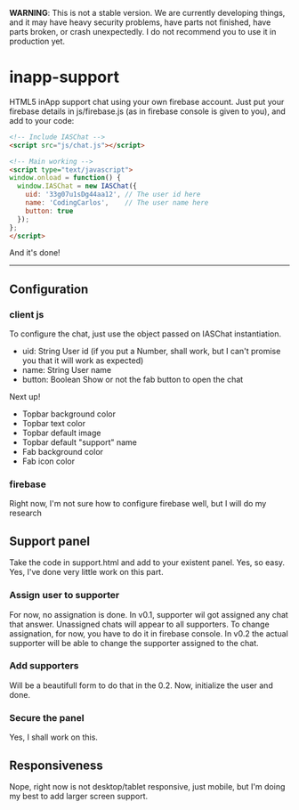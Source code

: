 **WARNING**: This is not a stable version. We are currently developing things, and it may have heavy security problems, have parts not finished, have parts broken, or crash unexpectedly. I do not recommend you to use it in production yet.

# inapp-support
HTML5 inApp support chat using your own firebase account. Just put your firebase details in js/firebase.js (as in firebase console is given to you), and add to your code:

```html
<!-- Include IASChat -->
<script src="js/chat.js"></script>

<!-- Main working -->
<script type="text/javascript">	
window.onload = function() {
  window.IASChat = new IASChat({
    uid: '33g07u1sDg44aa12', // The user id here
    name: 'CodingCarlos',    // The user name here
    button: true
  });
};
</script>
```

And it's done!

---

## Configuration
### client js
To configure the chat, just use the object passed on IASChat instantiation.

 - uid: String User id (if you put a Number, shall work, but I can't promise you that it will work as expected)
 - name: String User name
 - button: Boolean Show or not the fab button to open the chat
 
 Next up!
 
  - Topbar background color
  - Topbar text color
  - Topbar default image
  - Topbar default "support" name
  - Fab background color
  - Fab icon color

### firebase
Right now, I'm not sure how to configure firebase well, but I will do my research

## Support panel
Take the code in support.html and add to your existent panel. Yes, so easy. Yes, I've done very little work on this part.

### Assign user to supporter
For now, no assignation is done. In v0.1, supporter wil got assigned any chat that answer. Unassigned chats will appear to all supporters. To change assignation, for now, you have to do it in firebase console. In v0.2 the actual supporter will be able to change the supporter assigned to the chat.

### Add supporters
Will be a beautifull form to do that in the 0.2. Now, initialize the user and done.

### Secure the panel
Yes, I shall work on this.

  
## Responsiveness
Nope, right now is not desktop/tablet responsive, just mobile, but I'm doing my best to add larger screen support. 
